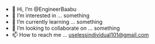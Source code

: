 - 👋 Hi, I’m @EngineerBaabu
- 👀 I’m interested in ... something
- 🌱 I’m currently learning ... something
- 💞️ I’m looking to collaborate on ... something
- 📫 How to reach me ... uselessindividual101@gmail.com

<!---
EngineerBaabu/EngineerBaabu is a ✨ special ✨ repository because its `README.md` (this file) appears on your GitHub profile.
You can click the Preview link to take a look at your changes.
--->
